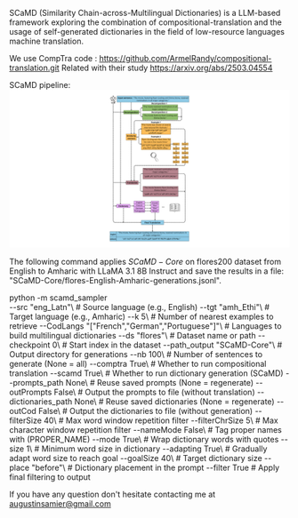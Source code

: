 SCaMD (Similarity Chain-across-Multilingual Dictionaries) is a LLM-based framework exploring the combination of compositional-translation and the usage of self-generated dictionaries in the field of low-resource languages machine translation.

We use CompTra code : https://github.com/ArmelRandy/compositional-translation.git
Related with their study https://arxiv.org/abs/2503.04554


SCaMD pipeline:
![](figures/SCaMD.png)

The following command applies $SCaMD-Core$ on flores200 dataset from English to Amharic with LLaMA 3.1 8B Instruct and save the results in a file: "SCaMD-Core/flores-English-Amharic-generations.jsonl".

python -m scamd_sampler\
    --src "eng_Latn"\                        # Source language (e.g., English)
    --tgt "amh_Ethi"\                       # Target language (e.g., Amharic)
    --k 5\                                # Number of nearest examples to retrieve
    --CodLangs "["French","German","Portuguese"]"\  # Languages to build multilingual dictionaries
    --ds "flores"\                          # Dataset name or path
    --checkpoint 0\                       # Start index in the dataset
    --path_output "SCaMD-Core"\            # Output directory for generations
    --nb 100\                             # Number of sentences to generate (None = all)
    --comptra True\                       # Whether to run compositional translation
    --scamd True\                         # Whether to run dictionary generation (SCaMD)
    --prompts_path None\                  # Reuse saved prompts (None = regenerate)
    --outPrompts False\                   # Output the prompts to file (without translation)
    --dictionaries_path None\             # Reuse saved dictionaries (None = regenerate)
    --outCod False\                       # Output the dictionaries to file (without generation)
    --filterSize 40\                      # Max word window repetition filter
    --filterChrSize 5\                    # Max character window repetition filter
    --nameMode False\                     # Tag proper names with (PROPER_NAME)
    --mode True\                          # Wrap dictionary words with quotes
    --size 1\                             # Minimum word size in dictionary
    --adapting True\                      # Gradually adapt word size to reach goal
    --goalSize 40\                        # Target dictionary size
    --place "before"\                     # Dictionary placement in the prompt
    --filter True                         # Apply final filtering to output

If you have any question don't hesitate contacting me at augustinsamier@gmail.com